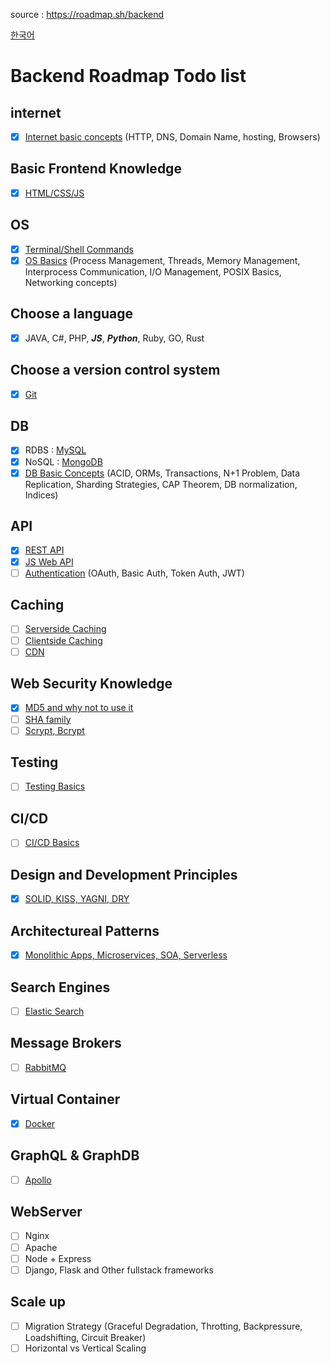 source : https://roadmap.sh/backend

[한국어](https://github.com/roselidev/Studylog/blob/master/Web/README.ko.md)

# Backend Roadmap Todo list

## internet
- [x] [Internet basic concepts](https://open.lib.umn.edu/informationsystems/chapter/12-2-internet-101-understanding-how-the-internet-works/) (HTTP, DNS, Domain Name, hosting, Browsers)

## Basic Frontend Knowledge
- [x] [HTML/CSS/JS](https://www.w3schools.com/html/default.asp)

## OS
- [x] [Terminal/Shell Commands](https://www.liquidweb.com/kb/basic-bash-shell-commands-a-cli-tutorial/)
- [x] [OS Basics](https://www.ics.uci.edu/~ics143/lectures.html) (Process Management, Threads, Memory Management, Interprocess Communication, I/O Management, POSIX Basics, Networking concepts)

## Choose a language
- [x] JAVA, C#, PHP, ***JS***, ***Python***, Ruby, GO, Rust

## Choose a version control system
- [x] [Git](https://guides.github.com/introduction/git-handbook/)

## DB
- [x] RDBS : [MySQL](https://www.w3schools.com/sql/default.asp)
- [x] NoSQL : [MongoDB](https://www.w3schools.com/python/python_mongodb_getstarted.asp)
- [x] [DB Basic Concepts](https://courses.cs.washington.edu/courses/csep544/10au/Calendar.htm) (ACID, ORMs, Transactions, N+1 Problem, Data Replication, Sharding Strategies, CAP Theorem, DB normalization, Indices)

## API
- [x] [REST API](https://www.w3schools.in/restful-web-services/intro/)
- [x] [JS Web API](https://www.w3schools.com/js/js_api_intro.asp)
- [ ] [Authentication](https://www.tutorialspoint.com/oauth2.0/index.htm) (OAuth, Basic Auth, Token Auth, JWT)
  
## Caching
- [ ] [Serverside Caching](https://en.wikipedia.org/wiki/Web_cache)
- [ ] [Clientside Caching](https://en.wikipedia.org/wiki/Web_cache)
- [ ] [CDN](https://en.wikipedia.org/wiki/Content_delivery_network)

## Web Security Knowledge
- [x] [MD5 and why not to use it](https://www.codeproject.com/Articles/11401/Good-Bye-MD5)
- [ ] [SHA family](https://en.wikipedia.org/wiki/Secure_Hash_Algorithms)
- [ ] [Scrypt, Bcrypt](https://medium.com/analytics-vidhya/password-hashing-pbkdf2-scrypt-bcrypt-and-argon2-e25aaf41598e)

## Testing
- [ ] [Testing Basics](https://en.wikipedia.org/wiki/Software_testing)

## CI/CD
- [ ] [CI/CD Basics](https://www.infoworld.com/article/3271126/what-is-cicd-continuous-integration-and-continuous-delivery-explained.html)

## Design and Development Principles
- [x] [SOLID, KISS, YAGNI, DRY](https://siderite.dev/blog/solid-principles-plus-dry-yagni-kiss.html/)

## Architectureal Patterns
- [x] [Monolithic Apps, Microservices, SOA, Serverless](https://rubygarage.org/blog/monolith-soa-microservices-serverless)

## Search Engines
- [ ] [Elastic Search](https://www.elastic.co/guide/index.html?ultron=B-Stack-Trials-AMER-CA-Exact&gambit=Elasticsearch-Documentation&blade=adwords-s&hulk=cpc&Device=c&thor=elasticsearch%20docs&gclid=Cj0KCQiA4feBBhC9ARIsABp_nbUMza_1z4xm7bCT7s9_dPmepJI9swbHSV-zfDagKIo6CLM3dsevXQMaAkPyEALw_wcB)

## Message Brokers
- [ ] [RabbitMQ](https://www.rabbitmq.com/documentation.html)

## Virtual Container
- [x] [Docker](https://docs.docker.com/)

## GraphQL & GraphDB
- [ ] [Apollo](https://www.apollographql.com/docs/)

## WebServer
- [ ] Nginx
- [ ] Apache
- [ ] Node + Express
- [ ] Django, Flask and Other fullstack frameworks

## Scale up
- [ ] Migration Strategy (Graceful Degradation, Throtting, Backpressure, Loadshifting, Circuit Breaker)
- [ ] Horizontal vs Vertical Scaling
